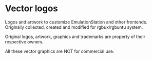 # Vector logos
 Logos and artwork to customize EmulationStation and other frontends. Originally collected, created and modified for rgbux/rgbuntu system.
 
 Original logos, artwork, graphics and trademarks are property of their respective owners.
 
 All these vector graphics are NOT for commercial use.
